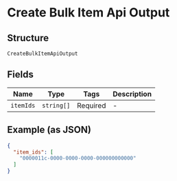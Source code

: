 
# Create Bulk Item Api Output

## Structure

`CreateBulkItemApiOutput`

## Fields

| Name | Type | Tags | Description |
|  --- | --- | --- | --- |
| `itemIds` | `string[]` | Required | - |

## Example (as JSON)

```json
{
  "item_ids": [
    "0000011c-0000-0000-0000-000000000000"
  ]
}
```

